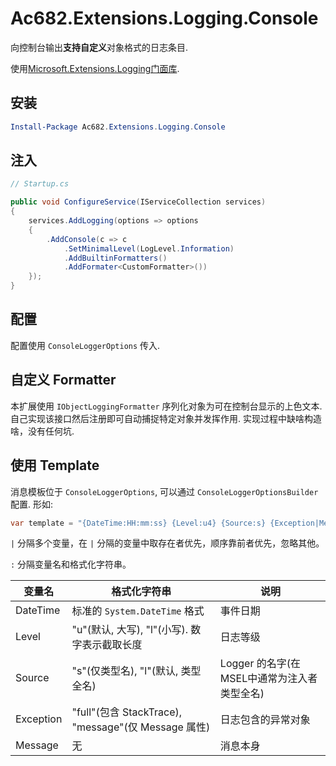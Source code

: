 # Ac682.Extensions.Logging.Console

向控制台输出**支持自定义**对象格式的日志条目.

使用[Microsoft.Extensions.Logging门面库](https://www.nuget.org/packages/Microsoft.Extensions.Logging).

## 安装

```powershell
Install-Package Ac682.Extensions.Logging.Console
```

## 注入

```csharp
// Startup.cs

public void ConfigureService(IServiceCollection services)
{
    services.AddLogging(options => options
    {
        .AddConsole(c => c
            .SetMinimalLevel(LogLevel.Information)
            .AddBuiltinFormatters()
            .AddFormater<CustomFormatter>())
    });
}
```

## 配置

配置使用 `ConsoleLoggerOptions` 传入.

## 自定义 Formatter

本扩展使用 `IObjectLoggingFormatter` 序列化对象为可在控制台显示的上色文本.
自己实现该接口然后注册即可自动捕捉特定对象并发挥作用.
实现过程中缺啥构造啥，没有任何坑.

## 使用 Template

消息模板位于 `ConsoleLoggerOptions`, 可以通过 `ConsoleLoggerOptionsBuilder` 配置.
形如:

```csharp
var template = "{DateTime:HH:mm:ss} {Level:u4} {Source:s} {Exception|Message}\n";
```

`|` 分隔多个变量，在 `|` 分隔的变量中取存在者优先，顺序靠前者优先，忽略其他。

`:` 分隔变量名和格式化字符串。

| 变量名 | 格式化字符串 | 说明 |
| --- | --- | --- |
| DateTime | 标准的 `System.DateTime` 格式 | 事件日期 |
| Level | "u"(默认, 大写), "l"(小写). 数字表示截取长度 | 日志等级 |
| Source | "s"(仅类型名), "l"(默认, 类型全名) | Logger 的名字(在MSEL中通常为注入者类型全名) |
| Exception | "full"(包含 StackTrace), "message"(仅 Message 属性) | 日志包含的异常对象 |
| Message | 无 | 消息本身 |

